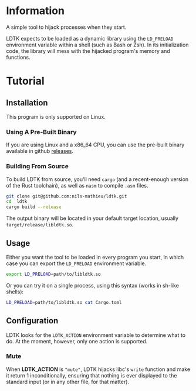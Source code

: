 # Information

A simple tool to hijack processes when they start.

LDTK expects to be loaded as a dynamic library using the `LD_PRELOAD` environment variable within
a shell (such as Bash or Zsh). In its initialization code, the library will mess with the hijacked
program's memory and functions.

# Tutorial

## Installation

This program is only supported on Linux.

### Using A Pre-Built Binary

If you are using Linux and a x86_64 CPU, you can use the pre-built binary available in github
[releases](https://github.com/nils-mathieu/ldtk/releases/tag/v0.1).

### Building From Source

To build LDTK from source, you'll need `cargo` (and a recent-enough version of the Rust toolchain),
as well as `nasm` to compile `.asm` files.

```bash
git clone git@github.com:nils-mathieu/ldtk.git
cd  ldtk
cargo build --release
```

The output binary will be located in your default target location, usually `target/release/libldtk.so`.

## Usage

Either you want the tool to be loaded in every program you start, in which case you can export the
`LD_PRELOAD` environment variable.

```bash
export LD_PRELOAD=path/to/libldtk.so
```

Or you can try it on a single process, using this syntax (works in sh-like shells):

```bash
LD_PRELOAD=path/to/libldtk.so cat Cargo.toml
```

## Configuration

LDTK looks for the `LDTK_ACTION` environment variable to determine what to do. At the moment,
however, only one action is supported.

### Mute

When **LDTK_ACTION** is `"mute"`, LDTK hijacks libc's `write` function and make it return 1
inconditionally, ensuring that nothing is ever displayed to the standard input (or in any other
file, for that matter).
